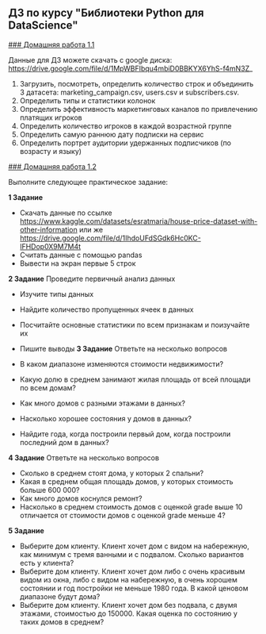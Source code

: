 ## ДЗ по курсу "Библиотеки Python для DataScience"

[### Домашняя работа 1.1](https://github.com/Progul/stepik_ponomareva_libDS/blob/master/HW_1/hw_1.ipynb)

Данные для ДЗ можете скачать с google диска: https://drive.google.com/file/d/1MpWBFIbqu4mbiD0BBKYX6YhS-f4mN3Z_

1. Загрузить, посмотреть, определить количество строк и объединить 3 датасета: marketing_campaign.csv, users.csv и subscribers.csv.
2. Определить типы и статистики колонок
3. Определить эффективность маркетинговых каналов по привлечению платящих игроков
4. Определить количество игроков в каждой возрастной группе
5. Определить самую раннюю дату подписки на сервис
6. Определить портрет аудитории удержанных подписчиков (по возрасту и языку)


[### Домашняя работа 1.2](https://github.com/Progul/stepik_ponomareva_libDS/blob/master/HW_1/HW_1.2.ipynb)

Выполните следующее практическое задание:

**1 Задание**
- Скачать данные по ссылке https://www.kaggle.com/datasets/esratmaria/house-price-dataset-with-other-information или же https://drive.google.com/file/d/1IhdoUFdSGdk6Hc0KC-lFHDop0X9M7M4t
- Считать данные с помощью pandas
- Вывести на экран первые 5 строк

**2 Задание**
Проведите первичный анализ данных

- Изучите типы данных
- Найдите количество пропущенных ячеек в данных
- Посчитайте основные статистики по всем признакам и поизучайте их
- Пишите выводы
**3 Задание**
Ответьте на несколько вопросов

- В каком диапазоне изменяются стоимости недвижимости?
- Какую долю в среднем занимают жилая площадь от всей площади по всем домам?
- Как много домов с разными этажами в данных?
- Насколько хорошее состояния у домов в данных?
- Найдите года, когда построили первый дом, когда построили последний дом в данных?

**4 Задание**
Ответьте на несколько вопросов

- Сколько в среднем стоят дома, у которых 2 спальни?
- Какая в среднем общая площадь домов, у которых стоимость больше 600 000?
- Как много домов коснулся ремонт?
- Насколько в среднем стоимость домов с оценкой grade выше 10 отличается от стоимости домов с оценкой grade меньше 4?

**5 Задание**
- Выберите дом клиенту. Клиент хочет дом с видом на набережную, как минимум с тремя ванными и с подвалом. Сколько вариантов есть у клиента?
- Выберите дом клиенту. Клиент хочет дом либо с очень красивым видом из окна, либо с видом на набережную, в очень хорошем состоянии и год постройки не меньше 1980 года. В какой ценовом диапазоне будут дома?
- Выберите дом клиенту. Клиент хочет дом без подвала, с двумя этажами, стоимостью до 150000. Какая оценка по состоянию у таких домов в среднем?
